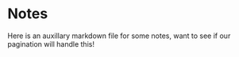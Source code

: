 # Notes

Here is an auxillary markdown file for some notes, want to see if our pagination will handle this!
